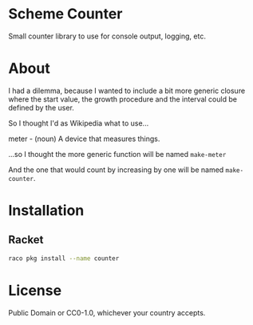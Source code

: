 # Scheme Counter

Small counter library to use for console output, logging, etc.


# About

I had a dilemma, because I wanted to include a bit more generic closure
where the start value, the growth procedure and the interval
could be defined by the user.

So I thought I'd as Wikipedia what to use...

meter - (noun) A device that measures things.

...so I thought the more generic function will be named `make-meter`

And the one that would count by increasing by one
will be named `make-counter`.


# Installation

## Racket

```sh
raco pkg install --name counter
```


# License

Public Domain or CC0-1.0, whichever your country accepts.
